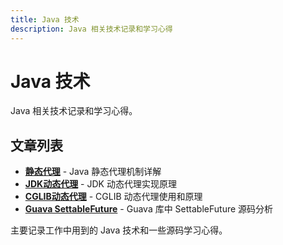 ```yaml
---
title: Java 技术
description: Java 相关技术记录和学习心得
---
```


# Java 技术

Java 相关技术记录和学习心得。

## 文章列表

- **[静态代理](./static-proxy/)** - Java 静态代理机制详解
- **[JDK动态代理](./jdk-dynamic-proxy/)** - JDK 动态代理实现原理
- **[CGLIB动态代理](./cglib-dynamic-proxy/)** - CGLIB 动态代理使用和原理
- **[Guava SettableFuture](./guava-settable-future/)** - Guava 库中 SettableFuture 源码分析

主要记录工作中用到的 Java 技术和一些源码学习心得。